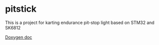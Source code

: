 # pitstick
This is a project for karting endurance pit-stop light based on STM32 and SK6812

[Doxygen doc](doc/html/index.html)
